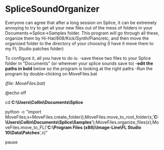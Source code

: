 # SpliceSoundOrganizer

Everyone can agree that after a long session on Splice, it can be extremely annoying to try to get all your new files out of the mess of folders in your Documents->Splice->Samples folder. This program will go through all these, organize them by Hi-Hat/808/Kick/Synth/Piano/etc, and then move the organized folder to the directory of your choosing (I have it move them to my FL Studio patches folder)

To configure it, all you have to do is:
-save these two files to your Splice folder in "Documents" (or wherever your splice sounds save to)
-**edit the paths in bold** below so the program is looking at the right paths
-Run the program by double-clicking on MoveFiles.bat

*(file: MoveFiles.bat)*


@echo off 

cd **C:\Users\Collin\Documents\Splice** 

python -c "import MoveFiles;x=MoveFiles.create_folder();MoveFiles.move_to_root_folder(x,'**C:\\Users\\Collin\\Documents\\Splice\\Samples'**);MoveFiles.organize_files(x);MoveFiles.move_to_FL('**C:\\Program Files (x86)\\Image-Line\\FL Studio 10\\Data\Patches**',x)" 

pause

